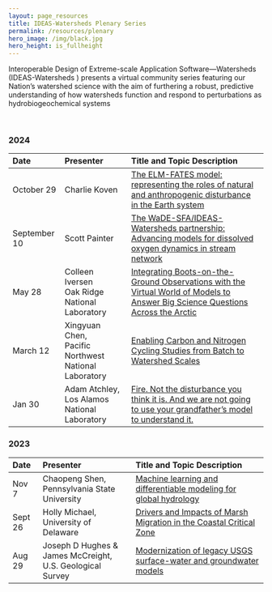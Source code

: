 ```yaml
---
layout: page_resources
title: IDEAS-Watersheds Plenary Series
permalink: /resources/plenary
hero_image: /img/black.jpg
hero_height: is_fullheight
---
```


Interoperable Design of Extreme-scale Application Software—Watersheds (IDEAS-Watersheds )
presents a virtual community series featuring our Nation’s watershed science with the aim of furthering a robust, predictive understanding of how watersheds function and respond to perturbations as hydrobiogeochemical systems

<br>

### 2024

| Date  |  Presenter             | Title and Topic Description |
|:------|:---------------------------------------------|:---------------------------------------------------------------------------| 
| October 29 | Charlie Koven | [The ELM-FATES model: representing the roles of natural and anthropogenic disturbance in the Earth system](plenary/plenary_2024/2024-10-29_ckoven.md)
| September 10 | Scott Painter| [The WaDE-SFA/IDEAS-Watersheds partnership: Advancing models for dissolved oxygen dynamics in stream network](plenary/plenary_2024/2024-9-10_spainter.md)
| May 28 | Colleen Iversen <br> Oak Ridge National Laboratory| [Integrating Boots-on-the-Ground Observations with the Virtual World of Models to Answer Big Science Questions Across the Arctic](plenary/plenary_2024/2024-5-28_civersen.md)
|March 12|Xingyuan Chen, <br> Pacific Northwest National Laboratory|[Enabling Carbon and Nitrogen Cycling Studies from Batch to Watershed Scales](plenary/plenary_2024/2024-3-12_xchen.md)|
|Jan 30|Adam Atchley, <br> Los Alamos National Laboratory|[Fire. Not the disturbance you think it is. And we are not going to use your grandfather’s model to understand it.](plenary/plenary_2024/2024-1-30_aatchley.md)|

### 2023

| Date  |  Presenter             | Title and Topic Description |
|:------|:---------------------------------------------|:---------------------------------------------------------------------------|
|Nov 7|Chaopeng Shen, <br> Pennsylvania State University|[Machine learning and differentiable modeling for global hydrology](plenary/plenary_2023/2023-11-7_cshen.md)|
|Sept 26|Holly Michael, <br> University of Delaware|[Drivers and Impacts of Marsh Migration in the Coastal Critical Zone](plenary/plenary_2023/2023-9-26_hmichael.md)|
|Aug 29|Joseph D Hughes & <br> James McCreight, U.S. Geological Survey|[Modernization of legacy USGS surface-water and groundwater models](plenary/plenary_2023/2023-8-29_jhughes&jmccreight.md)|